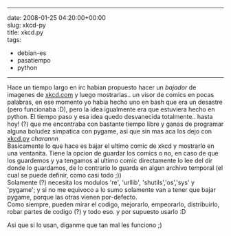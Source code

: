 
---
date: 2008-01-25 04:20:00+00:00  
slug: xkcd-py  
title: xkcd.py  
tags:  
- debian-es  
- pasatiempo  
- python  

---
  
Hace un tiempo largo en irc habian propuesto hacer un _bajador_ de imagenes de [xkcd.com](http://xkcd.com) y luego mostrarlas.. un visor de comics en pocas palabras, en ese momento yo habia hecho uno en bash que era un desastre (pero funcionaba :D), pero la idea igualmente era que estuviera hecho en python. El tiempo paso y esa idea quedo desvanecida totalmente.. hasta hoy! (?) que me encontraba con bastante tiempo libre y ganas de programar alguna boludez simpatica con pygame, asi que sin mas aca los dejo con [xkcd.py](http://mlizaur.unixpod.com/py/xkcdpy/xkcd.py) *charannn*    
Basicamente lo que hace es bajar el ultimo comic de xkcd y mostrarlo en una ventanita. Tiene la opcion de guardar los comics o no, en caso de que los guardemos y ya tengamos al ultimo comic  directamente lo lee del dir donde lo guardamos, de lo contrario lo guarda en algun archivo temporal (el cual se puede definir, como casi todo ;))    
Solamente (?) necesita los modulos 're', 'urllib', 'shutils','os','sys' y 'pygame'; y si no me equivoco a lo sumo solamente van a tener que bajar pygame, porque las otras vienen por-defecto.    
Como siempre, pueden mirar el codigo, mejorarlo, empeorarlo, distribuirlo, robar partes de codigo (?) y todo eso. y por supuesto usarlo :D    
    
Asi que si lo usan, diganme que tan mal les funciono ;)  
